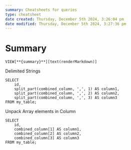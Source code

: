```yaml
---
summary: Cheatsheets for queries
type: cheatsheet
date created: Thursday, December 5th 2024, 3:26:04 pm
date modified: Thursday, December 5th 2024, 3:27:36 pm
---
```

# Summary
`VIEW[**{summary}**][text(renderMarkdown)]`

Delimited Strings
```
SELECT 
    id,
    split_part(combined_column, ',', 1) AS column1,
    split_part(combined_column, ',', 2) AS column2,
    split_part(combined_column, ',', 3) AS column3
FROM my_table;
```
Unpack Array elements in Column
```
SELECT 
    id,
    combined_column[1] AS column1,
    combined_column[2] AS column2,
    combined_column[3] AS column3
FROM my_table;
```